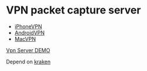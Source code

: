 # VPN packet capture server

- [iPhoneVPN](https://github.com/zhkl0228/InspectorVpn)
- [AndroidVPN](https://github.com/zhkl0228/AndroidVPN)
- [MacVPN](https://github.com/zhkl0228/SwiftConnect)

[Vpn Server DEMO](https://github.com/zhkl0228/libnetguard/blob/master/src/test/java/com/github/netguard/Main.java)

Depend on [kraken](https://github.com/zhkl0228/kraken)
